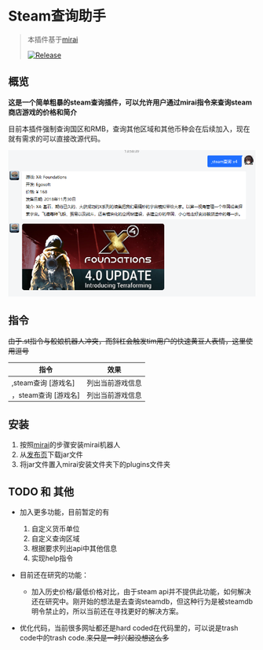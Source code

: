# Steam查询助手

> 本插件基于[mirai](https://github.com/mamoe/mirai-console)
>
> [![Release](https://img.shields.io/badge/release-v0.1--pre-green)](https://img.shields.io/badge/release-v0.1--pre-green)





## 概览

**这是一个简单粗暴的steam查询插件，可以允许用户通过mirai指令来查询steam商店游戏的价格和简介**



目前本插件强制查询国区和RMB，查询其他区域和其他币种会在后续加入，现在就有需求的可以直接改源代码。

![image-20210615135858123](i1.png)






## 指令

~~由于.st指令与骰娘机器人冲突，而斜杠会触发tim用户的快速黄豆人表情，这里使用逗号~~

| 指令                | 效果             |
| ------------------- | ---------------- |
| ,steam查询  [游戏名] | 列出当前游戏信息 |
| ，steam查询 [游戏名] | 列出当前游戏信息 |



## 安装

1. 按照[mirai](https://github.com/mamoe/mirai-console)的步骤安装mirai机器人
2. 从[发布页](https://github.com/Pmx990/Mirai-Steam-Plugin/releases/tag/v0.1)下载jar文件
3. 将jar文件置入mirai安装文件夹下的plugins文件夹



## TODO 和 其他

* 加入更多功能，目前暂定的有

  1. 自定义货币单位
  2. 自定义查询区域
  3. 根据要求列出api中其他信息
  4. 实现help指令

* 目前还在研究的功能：

  * 加入历史价格/最低价格对比，由于steam api并不提供此功能，如何解决还在研究中。刚开始的想法是去查询steamdb，但这种行为是被steamdb明令禁止的，所以当前还在寻找更好的解决方案。

* 优化代码，当前很多网址都还是hard coded在代码里的，可以说是trash code中的trash code.~~来只是一时兴起没想这么多~~

  



